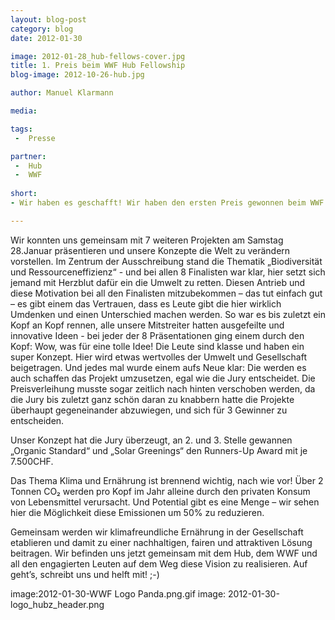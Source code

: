 ```yaml
---
layout: blog-post
category: blog
date: 2012-01-30

image: 2012-01-28_hub-fellows-cover.jpg
title: 1. Preis beim WWF Hub Fellowship  
blog-image: 2012-10-26-hub.jpg

author: Manuel Klarmann

media: 

tags:
 -  Presse

partner:
 -  Hub
 -  WWF
 
short:
- Wir haben es geschafft! Wir haben den ersten Preis gewonnen beim WWF Hub Fellowship, dotiert mit 30.000CHF und einer vollen Jahresmitgliedschaft als Hub-Fellow beim Hub Zürich. Damit können wie einen entscheidenden Schritt in Richtung Professionalisierung unserer Organisation angehen.

---
```

Wir konnten uns gemeinsam mit 7 weiteren Projekten am Samstag 28.Januar präsentieren und unsere Konzepte die Welt zu verändern vorstellen. Im Zentrum der Ausschreibung stand die Thematik „Biodiversität und Ressourceneffizienz“ - und bei allen 8 Finalisten war klar, hier setzt sich jemand mit Herzblut dafür ein die Umwelt zu retten. Diesen Antrieb und diese Motivation bei all den Finalisten mitzubekommen – das tut einfach gut – es gibt einem das Vertrauen, dass es Leute gibt die hier wirklich Umdenken und einen Unterschied machen werden.
So war es bis zuletzt ein Kopf an Kopf rennen, alle unsere Mitstreiter hatten ausgefeilte und innovative Ideen - bei jeder der 8 Präsentationen ging einem durch den Kopf: Wow, was für eine tolle Idee! Die Leute sind klasse und haben ein super Konzept.  Hier wird etwas wertvolles der Umwelt und Gesellschaft beigetragen. Und jedes mal wurde einem aufs Neue klar: Die werden es auch schaffen das Projekt umzusetzen, egal wie die Jury entscheidet. Die Preisverleihung musste sogar zeitlich nach hinten verschoben werden, da die Jury bis zuletzt ganz schön daran zu knabbern hatte die Projekte überhaupt gegeneinander abzuwiegen, und sich für 3 Gewinner zu entscheiden.


Unser Konzept hat die Jury überzeugt, an 2. und 3. Stelle gewannen „Organic Standard“ und „Solar Greenings“ den Runners-Up Award mit je 7.500CHF.


Das Thema Klima und Ernährung ist brennend wichtig, nach wie vor! Über 2 Tonnen CO₂ werden pro Kopf im Jahr alleine durch den privaten Konsum von Lebensmittel verursacht. Und Potential gibt es eine Menge – wir sehen hier die Möglichkeit diese Emissionen um 50% zu reduzieren.

Gemeinsam werden wir klimafreundliche Ernährung in der Gesellschaft etablieren und damit zu einer nachhaltigen, fairen und attraktiven Lösung beitragen. Wir befinden uns jetzt gemeinsam mit dem Hub, dem WWF und all den engagierten Leuten auf dem Weg diese Vision zu realisieren. Auf geht’s, schreibt uns und helft mit! ;-)

image:2012-01-30-WWF Logo Panda.png.gif
image: 2012-01-30-logo_hubz_header.png
